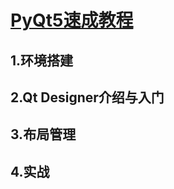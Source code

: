 # [PyQt5速成教程](https://www.jianshu.com/p/c61fc80ad6b3)

## 1.环境搭建



## 2.Qt Designer介绍与入门



## 3.布局管理



## 4.实战


